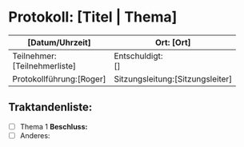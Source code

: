 # Protokoll: [Titel | Thema]

| [Datum/Uhrzeit]                    | Ort: [Ort]                       |
| ---------------------------------- | -------------------------------- |
| Teilnehmer:<br />[Teilnehmerliste] | Entschuldigt:<br />[]            |
| Protokollführung:[Roger]          | Sitzungsleitung:[Sitzungsleiter] |

## Traktandenliste:

* [ ] Thema 1
  **Beschluss:**
* [ ] Anderes:
